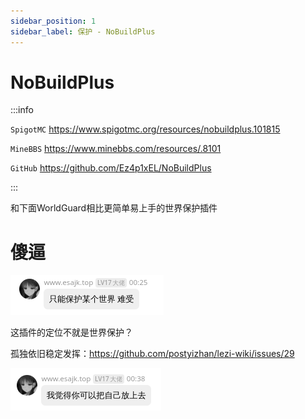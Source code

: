 ```yaml
---
sidebar_position: 1
sidebar_label: 保护 - NoBuildPlus
---
```


# NoBuildPlus

:::info

`SpigotMC` https://www.spigotmc.org/resources/nobuildplus.101815

`MineBBS` https://www.minebbs.com/resources/.8101

`GitHub` https://github.com/Ez4p1xEL/NoBuildPlus

:::

和下面WorldGuard相比更简单易上手的世界保护插件

# 傻逼

![](_images/孤独论nbp.png)

这插件的定位不就是世界保护？

孤独依旧稳定发挥：https://github.com/postyizhan/lezi-wiki/issues/29

![](_images/把自己放上去.png)
